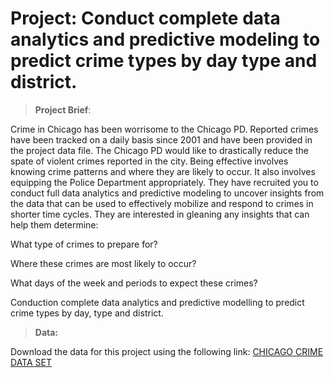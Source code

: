 # Project: Conduct complete data analytics and predictive modeling to predict crime types by day type and district.



> **Project Brief**:  

Crime in Chicago has been worrisome to the Chicago PD. Reported crimes have been tracked on a daily basis since 2001 and have been provided in the project data file. The Chicago PD would like to drastically reduce the spate of violent crimes reported in the city. 
Being effective involves knowing crime patterns and where they are likely to occur. 
It also involves equipping the Police Department appropriately. 
They have recruited you to conduct full data analytics and predictive modeling to uncover insights from the data that can be used to effectively mobilize and respond to crimes in shorter time cycles. 
They are interested in gleaning any insights that can help them determine:
<p>What type of crimes to prepare for?</p>
<p>Where these crimes are most likely to occur?</p> 
<p>What days of the week and periods to expect these crimes?</p>
<p>Conduction complete data analytics and predictive modelling to predict crime types by day, type and district.

>**Data:**

Download the data for this project using the following link:  <a href="https://mega.nz/file/uipTiYiZ#-CGR-AxZbGPYaNP_KUdqdpYoX6i8UfbIk4bz8xgF7Vs">CHICAGO CRIME DATA SET</a>


